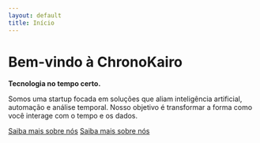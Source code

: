 ```yaml
---
layout: default
title: Início
---
```


# Bem-vindo à ChronoKairo

**Tecnologia no tempo certo.**

Somos uma startup focada em soluções que aliam inteligência artificial, automação e análise temporal. Nosso objetivo é transformar a forma como você interage com o tempo e os dados.

[Saiba mais sobre nós](about)
[Saiba mais sobre nós](test)
